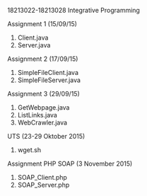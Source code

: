 18213022-18213028
Integrative Programming

Assignment 1 (15/09/15)
1. Client.java
2. Server.java

Assignment 2 (17/09/15)
1. SimpleFileClient.java
2. SimpleFileServer.java

Assignment 3 (29/09/15)
1. GetWebpage.java
2. ListLinks.java
3. WebCrawler.java

UTS (23-29 Oktober 2015)
1. wget.sh

Assignment PHP SOAP (3 November 2015)
1. SOAP_Client.php
2. SOAP_Server.php
